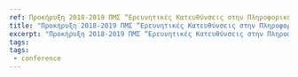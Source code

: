 ```yaml
---
ref: Προκήρυξη 2018-2019 ΠΜΣ “Ερευνητικές Κατευθύνσεις στην Πληροφορική”
title: "Προκήρυξη 2018-2019 ΠΜΣ “Ερευνητικές Κατευθύνσεις στην Πληροφορική”"
excerpt: "Προκήρυξη 2018-2019 ΠΜΣ “Ερευνητικές Κατευθύνσεις στην Πληροφορική”"
tags:
tags:
 - conference
---
```


